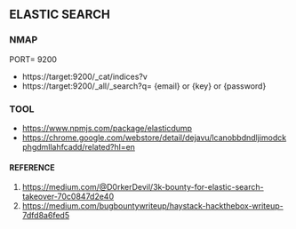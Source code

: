 ## ELASTIC SEARCH

### NMAP

PORT= 9200

- https://target:9200/_cat/indices?v
- https://target:9200/_all/_search?q= {email} or {key} or {password}

### TOOL

- https://www.npmjs.com/package/elasticdump
- https://chrome.google.com/webstore/detail/dejavu/lcanobbdndljimodckphgdmllahfcadd/related?hl=en

#### REFERENCE
1. https://medium.com/@D0rkerDevil/3k-bounty-for-elastic-search-takeover-70c0847d2e40
2. https://medium.com/bugbountywriteup/haystack-hackthebox-writeup-7dfd8a6fed5
